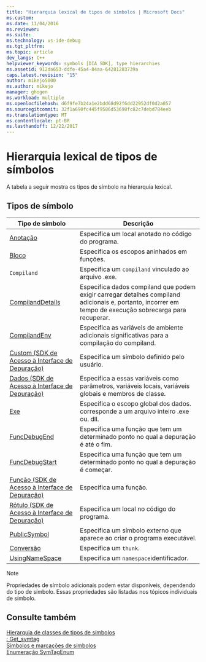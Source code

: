 ```yaml
---
title: "Hierarquia lexical de tipos de símbolos | Microsoft Docs"
ms.custom: 
ms.date: 11/04/2016
ms.reviewer: 
ms.suite: 
ms.technology: vs-ide-debug
ms.tgt_pltfrm: 
ms.topic: article
dev_langs: C++
helpviewer_keywords: symbols [DIA SDK], type hierarchies
ms.assetid: 912da653-ddfe-45a4-84aa-64281283739a
caps.latest.revision: "15"
author: mikejo5000
ms.author: mikejo
manager: ghogen
ms.workload: multiple
ms.openlocfilehash: d6f9fe7b24a1e2bdd68d92f6dd22952df0d2a057
ms.sourcegitcommit: 32f1a690fc445f9586d53698fc82c7debd784eeb
ms.translationtype: MT
ms.contentlocale: pt-BR
ms.lasthandoff: 12/22/2017
---
```

# <a name="lexical-hierarchy-of-symbol-types"></a>Hierarquia lexical de tipos de símbolos
A tabela a seguir mostra os tipos de símbolo na hierarquia lexical.  
  
## <a name="symbol-types"></a>Tipos de símbolo  
  
|Tipo de símbolo|Descrição|  
|-----------------|-----------------|  
|[Anotação](../../debugger/debug-interface-access/annotation.md)|Especifica um local anotado no código do programa.|  
|[Bloco](../../debugger/debug-interface-access/block.md)|Especifica os escopos aninhados em funções.|  
|`Compiland`|Especifica um `compiland` vinculado ao arquivo .exe.|  
|[CompilandDetails](../../debugger/debug-interface-access/compilanddetails.md)|Especifica dados compiland que podem exigir carregar detalhes compiland adicionais e, portanto, incorrer em tempo de execução sobrecarga para recuperar.|  
|[CompilandEnv](../../debugger/debug-interface-access/compilandenv.md)|Especifica as variáveis de ambiente adicionais significativas para a compilação do compiland.|  
|[Custom (SDK de Acesso à Interface de Depuração)](../../debugger/debug-interface-access/custom-debug-interface-access-sdk.md)|Especifica um símbolo definido pelo usuário.|  
|[Dados (SDK de Acesso à Interface de Depuração)](../../debugger/debug-interface-access/data-debug-interface-access-sdk.md)|Especifica a essas variáveis como parâmetros, variáveis locais, variáveis globais e membros de classe.|  
|[Exe](../../debugger/debug-interface-access/exe.md)|Especifica o escopo global dos dados. corresponde a um arquivo inteiro .exe ou. dll.|  
|[FuncDebugEnd](../../debugger/debug-interface-access/funcdebugend.md)|Especifica uma função que tem um determinado ponto no qual a depuração é até o fim.|  
|[FuncDebugStart](../../debugger/debug-interface-access/funcdebugstart.md)|Especifica uma função que tem um determinado ponto no qual a depuração é começar.|  
|[Função (SDK de Acesso à Interface de Depuração)](../../debugger/debug-interface-access/function-debug-interface-access-sdk.md)|Especifica uma função.|  
|[Rótulo (SDK de Acesso à Interface de Depuração)](../../debugger/debug-interface-access/label-debug-interface-access-sdk.md)|Especifica um local no código do programa.|  
|[PublicSymbol](../../debugger/debug-interface-access/publicsymbol.md)|Especifica um símbolo externo que aparece ao criar o programa executável.|  
|[Conversão](../../debugger/debug-interface-access/thunk.md)|Especifica um `thunk`.|  
|[UsingNameSpace](../../debugger/debug-interface-access/usingnamespace.md)|Especifica um `namespace`identificador.|  
  
> [!NOTE]
>  Propriedades de símbolo adicionais podem estar disponíveis, dependendo do tipo de símbolo. Essas propriedades são listadas nos tópicos individuais de símbolo.  
  
## <a name="see-also"></a>Consulte também  
 [Hierarquia de classes de tipos de símbolos](../../debugger/debug-interface-access/class-hierarchy-of-symbol-types.md)   
 [: Get_symtag](../../debugger/debug-interface-access/idiasymbol-get-symtag.md)   
 [Símbolos e marcações de símbolos](../../debugger/debug-interface-access/symbols-and-symbol-tags.md)   
 [Enumeração SymTagEnum](../../debugger/debug-interface-access/symtagenum.md)